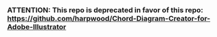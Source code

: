 ### ATTENTION: This repo is deprecated in favor of this repo: https://github.com/harpwood/Chord-Diagram-Creator-for-Adobe-Illustrator
